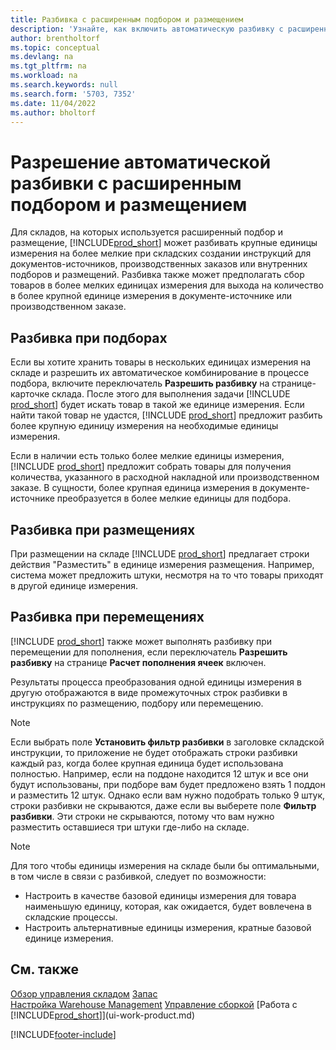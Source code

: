 ```yaml
---
title: Разбивка с расширенным подбором и размещением
description: 'Узнайте, как включить автоматическую разбивку с расширенным подбором и размещением, а также разбивку с размещениями, подборами, перемещениями и т. д.'
author: brentholtorf
ms.topic: conceptual
ms.devlang: na
ms.tgt_pltfrm: na
ms.workload: na
ms.search.keywords: null
ms.search.form: '5703, 7352'
ms.date: 11/04/2022
ms.author: bholtorf
---
```

# <a name="enable-automatic-breaking-bulk-with-directed-put-away-and-pick"></a>Разрешение автоматической разбивки с расширенным подбором и размещением

Для складов, на которых используется расширенный подбор и размещение, [!INCLUDE[prod_short](includes/prod_short.md)] может разбивать крупные единицы измерения на более мелкие при складских создании инструкций для документов-источников, производственных заказов или внутренних подборов и размещений. Разбивка также может предполагать сбор товаров в более мелких единицах измерения для выхода на количество в более крупной единице измерения в документе-источнике или производственном заказе.

## <a name="breakbulk-in-picks"></a>Разбивка при подборах

Если вы хотите хранить товары в нескольких единицах измерения на складе и разрешить их автоматическое комбинирование в процессе подбора, включите переключатель **Разрешить разбивку** на странице-карточке склада. После этого для выполнения задачи [!INCLUDE [prod_short](includes/prod_short.md)] будет искать товар в такой же единице измерения. Если найти такой товар не удастся, [!INCLUDE [prod_short](includes/prod_short.md)] предложит разбить более крупную единицу измерения на необходимые единицы измерения.  

Если в наличии есть только более мелкие единицы измерения, [!INCLUDE [prod_short](includes/prod_short.md)] предложит собрать товары для получения количества, указанного в расходной накладной или производственном заказе. В сущности, более крупная единица измерения в документе-источнике преобразуется в более мелкие единицы для подбора.  

## <a name="breakbulk-in-put-aways"></a>Разбивка при размещениях

При размещении на складе [!INCLUDE [prod_short](includes/prod_short.md)] предлагает строки действия "Разместить" в единице измерения размещения. Например, система может предложить штуки, несмотря на то что товары приходят в другой единице измерения.  

## <a name="breakbulk-in-movements"></a>Разбивка при перемещениях

[!INCLUDE [prod_short](includes/prod_short.md)] также может выполнять разбивку при перемещении для пополнения, если переключатель **Разрешить разбивку** на странице **Расчет пополнения ячеек** включен.  

Результаты процесса преобразования одной единицы измерения в другую отображаются в виде промежуточных строк разбивки в инструкциях по размещению, подбору или перемещению.  

> [!NOTE]  
> Если выбрать поле **Установить фильтр разбивки** в заголовке складской инструкции, то приложение не будет отображать строки разбивки каждый раз, когда более крупная единица будет использована полностью. Например, если на поддоне находится 12 штук и все они будут использованы, при подборе вам будет предложено взять 1 поддон и разместить 12 штук. Однако если вам нужно подобрать только 9 штук, строки разбивки не скрываются, даже если вы выберете поле **Фильтр разбивки**. Эти строки не скрываются, потому что вам нужно разместить оставшиеся три штуки где-либо на складе.  

> [!NOTE]  
> Для того чтобы единицы измерения на складе были бы оптимальными, в том числе в связи с разбивкой, следует по возможности:  
>
> - Настроить в качестве базовой единицы измерения для товара наименьшую единицу, которая, как ожидается, будет вовлечена в складские процессы.  
> - Настроить альтернативные единицы измерения, кратные базовой единице измерения.  

## <a name="see-also"></a>См. также

[Обзор управления складом](design-details-warehouse-management.md)
[Запас](inventory-manage-inventory.md)  
[Настройка Warehouse Management](warehouse-setup-warehouse.md) 
[Управление сборкой](assembly-assemble-items.md)
[Работа с [!INCLUDE[prod_short](includes/prod_short.md)]](ui-work-product.md)  


[!INCLUDE[footer-include](includes/footer-banner.md)]
